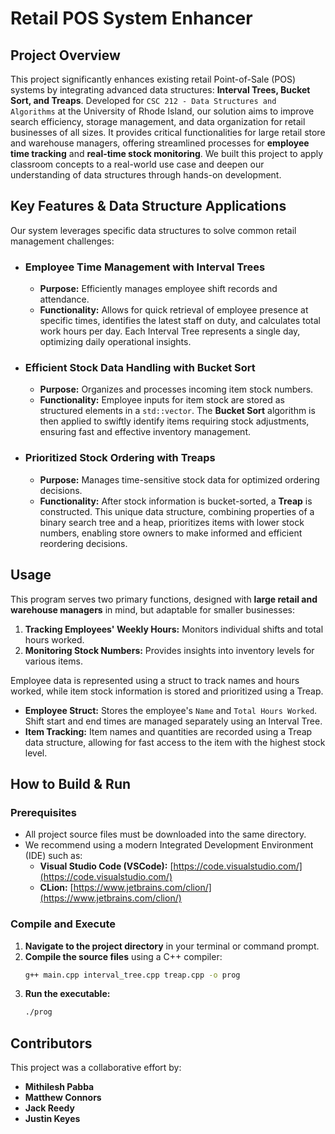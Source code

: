 # Retail POS System Enhancer

## Project Overview

This project significantly enhances existing retail Point-of-Sale (POS) systems by integrating advanced data structures: **Interval Trees, Bucket Sort, and Treaps**. Developed for `CSC 212 - Data Structures and Algorithms` at the University of Rhode Island, our solution aims to improve search efficiency, storage management, and data organization for retail businesses of all sizes. It provides critical functionalities for large retail store and warehouse managers, offering streamlined processes for **employee time tracking** and **real-time stock monitoring**. We built this project to apply classroom concepts to a real-world use case and deepen our understanding of data structures through hands-on development.

## Key Features & Data Structure Applications

Our system leverages specific data structures to solve common retail management challenges:

* ### Employee Time Management with Interval Trees
    * **Purpose:** Efficiently manages employee shift records and attendance.
    * **Functionality:** Allows for quick retrieval of employee presence at specific times, identifies the latest staff on duty, and calculates total work hours per day. Each Interval Tree represents a single day, optimizing daily operational insights.

* ### Efficient Stock Data Handling with Bucket Sort
    * **Purpose:** Organizes and processes incoming item stock numbers.
    * **Functionality:** Employee inputs for item stock are stored as structured elements in a `std::vector`. The **Bucket Sort** algorithm is then applied to swiftly identify items requiring stock adjustments, ensuring fast and effective inventory management.

* ### Prioritized Stock Ordering with Treaps
    * **Purpose:** Manages time-sensitive stock data for optimized ordering decisions.
    * **Functionality:** After stock information is bucket-sorted, a **Treap** is constructed. This unique data structure, combining properties of a binary search tree and a heap, prioritizes items with lower stock numbers, enabling store owners to make informed and efficient reordering decisions.

## Usage

This program serves two primary functions, designed with **large retail and warehouse managers** in mind, but adaptable for smaller businesses:

1.  **Tracking Employees' Weekly Hours:** Monitors individual shifts and total hours worked.
2.  **Monitoring Stock Numbers:** Provides insights into inventory levels for various items.

Employee data is represented using a struct to track names and hours worked, while item stock information is stored and prioritized using a Treap.

* **Employee Struct:** Stores the employee's `Name` and `Total Hours Worked`. Shift start and end times are managed separately using an Interval Tree.
* **Item Tracking:** Item names and quantities are recorded using a Treap data structure, allowing for fast access to the item with the highest stock level.

## How to Build & Run

### Prerequisites

* All project source files must be downloaded into the same directory.
* We recommend using a modern Integrated Development Environment (IDE) such as:
    * **Visual Studio Code (VSCode):** [https://code.visualstudio.com/](https://code.visualstudio.com/)
    * **CLion:** [https://www.jetbrains.com/clion/](https://www.jetbrains.com/clion/)

### Compile and Execute

1.  **Navigate to the project directory** in your terminal or command prompt.
2.  **Compile the source files** using a C++ compiler:
    ```bash
    g++ main.cpp interval_tree.cpp treap.cpp -o prog
    ```
3.  **Run the executable:**
    ```bash
    ./prog
    ```

## Contributors

This project was a collaborative effort by:

* **Mithilesh Pabba**
* **Matthew Connors**
* **Jack Reedy**
* **Justin Keyes**

